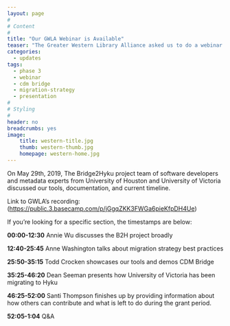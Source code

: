 ```yaml
---
layout: page
#
# Content
#
title: "Our GWLA Webinar is Available"
teaser: "The Greater Western Library Alliance asked us to do a webinar about the project, we accepted!"
categories:
  - updates
tags:
  - phase 3
  - webinar
  - cdm bridge
  - migration-strategy
  - presentation
#
# Styling
#
header: no
breadcrumbs: yes
image:
    title: western-title.jpg
    thumb: western-thumb.jpg
    homepage: western-home.jpg
---
```

On May 29th, 2019, The Bridge2Hyku project team of software developers and metadata experts from University of Houston and University of Victoria discussed our tools, documentation, and current timeline. 


Link to GWLA’s recording:
(https://public.3.basecamp.com/p/jGgqZKK3FWGa6pieKfpDH4Ue)


If you’re looking for a specific section, the timestamps are below: 

**00:00-12:30** Annie Wu discusses the B2H project broadly

**12:40-25:45** Anne Washington talks about migration strategy best practices

**25:50-35:15** Todd Crocken showcases our tools and demos CDM Bridge

**35:25-46:20** Dean Seeman presents how University of Victoria has been migrating to Hyku

**46:25-52:00**  Santi Thompson finishes up by providing information about how others can contribute and what is left to do during the grant period. 

**52:05-1:04** Q&A 
